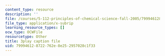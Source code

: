 ```yaml
---
content_type: resource
description: ''
file: /courses/5-112-principles-of-chemical-science-fall-2005/799946128722762e8e252957028c1f33_CgzHOo9NaOY.srt
file_type: application/x-subrip
learning_resource_types: []
ocw_type: OCWFile
resourcetype: Other
title: 3play caption file
uid: 79994612-8722-762e-8e25-2957028c1f33
---
```


